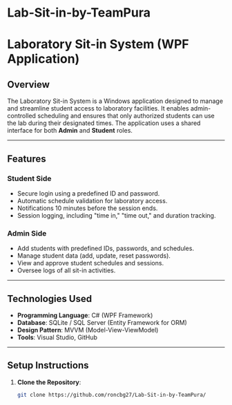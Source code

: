# Lab-Sit-in-by-TeamPura
# Laboratory Sit-in System (WPF Application)

## **Overview**
The Laboratory Sit-in System is a Windows application designed to manage and streamline student access to laboratory facilities. It enables admin-controlled scheduling and ensures that only authorized students can use the lab during their designated times. The application uses a shared interface for both **Admin** and **Student** roles.

---

## **Features**

### **Student Side**
- Secure login using a predefined ID and password.
- Automatic schedule validation for laboratory access.
- Notifications 10 minutes before the session ends.
- Session logging, including "time in," "time out," and duration tracking.

### **Admin Side**
- Add students with predefined IDs, passwords, and schedules.
- Manage student data (add, update, reset passwords).
- View and approve student schedules and sessions.
- Oversee logs of all sit-in activities.

---

## **Technologies Used**
- **Programming Language**: C# (WPF Framework)
- **Database**: SQLite / SQL Server (Entity Framework for ORM)
- **Design Pattern**: MVVM (Model-View-ViewModel)
- **Tools**: Visual Studio, GitHub

---

## **Setup Instructions**
1. **Clone the Repository**:
   ```bash
   git clone https://github.com/roncbg27/Lab-Sit-in-by-TeamPura/
